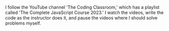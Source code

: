 I follow the YouTube channel 'The Coding Classroom,' which has a playlist called 'The Complete JavaScript Course 2023.' I watch the videos, write the code as the instructor does it, and pause the videos where I should solve problems myself.
